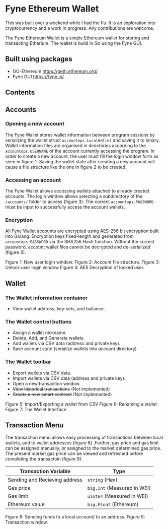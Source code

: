 # Fyne Ethereum Wallet
This was built over a weekend while I had the flu. It is an exploration into cryptocurrency and a work in progress. Any contributions are welcome. 

The Fyne Ethereum Wallet is a simple Ethereum wallet for storing and transacting Etherium. The wallet is build in Go using the Fyne GUI. 

## Built using packages
* GO-Ethereum https://geth.ethereum.org/
* Fyne GUI https://fyne.io/

## Contents

## Accounts 
### Opening a new account
The Fyne Wallet stores wallet information between program sessions by serializing the wallet struct `accountops.LocalWallet` and saving it to binary. Wallet information files are organised in directories according to the `accountops.USERNAME` of the account currently accessing the program.  In order to create a new account, the user must fill the login window form as seen in figure 1. Saving the wallet state after creating a new account will cause a file structure like the one in figure 2 to be created.  
### Accessing an account
The Fyne Wallet allows accessing wallets attached to already created accounts. The login window allows selecting a subdirectory of the `/accounts/` folder to access (figure 3). The correct `accountops.PASSWORD` must be input to successfully access the account wallets. 
### Encryption 
All Fyne Wallet accounts are encrypted using AES-256 bit encryption built into Golang.  Encryption keys fixed-length and generated from `accountops.PASSWORD` via the SHA256 Hash function. Without the correct password, account wallet files cannot be decrypted and de-serialized (figure 4). 

Figure 1: New user login window.
Figure 2: Account file structure.
Figure 3: Unlock user login window
Figure 4: AES Decryption of locked user. 

## Wallet 
### The Wallet information container
* View wallet address, key-sets, and ballance.
### The Wallet control buttons
* Assign a wallet nickname.
* Delete, Add, and Generate wallets. 
* Add wallets via CSV data (address and private key).
* Save account state (serialize wallets into account directory)
### The Wallet toolbar
* Export wallets via CSV data.
* Import wallets via CSV data (address and private key).
* Open a new transaction window
* ~~View historical transactions~~ (Not implemented)
* ~~Create a new smart contract~~ (Not implemented)

Figure 5: Import/Exporting a wallet from CSV
Figure 6: Renaming a wallet
Figure 7: The Wallet Interface

## Transaction Menu
The transaction menu allows easy processing of transactions between local wallets, and to wallet addresses (figure 8). Further, gas price and gas limit can be assigned manually, or assigned to the market determined gas price. The present market gas price can be viewed and refreshed before completing the transactoin (figure 9). 

| Transaction Variable          | Type                        |
|-------------------------------|-----------------------------|
| Sending and Recieving address | `string` (Hex)              |
| Gas price                     | `big.Int` (Measured in WEI) |
| Gas limit                     | `uint64` (Measured in WEI)  |
| Ethereum value                | `big.Float` (Ethereum)      |

Figure 8: Sending funds to a local account/ to an address.
Figure 9: Transaction window.

